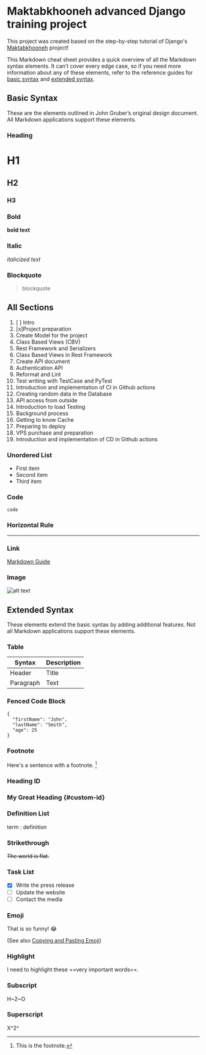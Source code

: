 # Maktabkhooneh advanced Django training project

This project was created based on the step-by-step tutorial of Django's [Maktabkhooneh](https://maktabkhooneh.org/course/%D8%A2%D9%85%D9%88%D8%B2%D8%B4-%D8%AC%D9%86%DA%AF%D9%88-%D9%BE%DB%8C%D8%B4%D8%B1%D9%81%D8%AA%D9%87-mk1438/) project!

This Markdown cheat sheet provides a quick overview of all the Markdown syntax elements. It can’t cover every edge case, so if you need more information about any of these elements, refer to the reference guides for [basic syntax](https://www.markdownguide.org/basic-syntax) and [extended syntax](https://www.markdownguide.org/extended-syntax).

## Basic Syntax

These are the elements outlined in John Gruber’s original design document. All Markdown applications support these elements.

### Heading

# H1
## H2
### H3

### Bold

**bold text**

### Italic

*italicized text*

### Blockquote

> blockquote

## All Sections

1. [ ] Intro
2. [x]Project preparation
3. Create Model for the project
4. Class Based Views (CBV)
5. Rest Framework and Serializers
6. Class Based Views in Rest Framework
7. Create API document
8. Authentication API
9. Reformat and Lint
10. Test writing with TestCase and PyTest
11. Introduction and implementation of CI in Github actions
12. Creating random data in the Database
13. API access from outside
14. Introduction to load Testing
15. Background process
16. Getting to know Cache
17. Preparing to deploy
18. VPS purchase and preparation
19. Introduction and implementation of CD in Github actions

### Unordered List

- First item
- Second item
- Third item

### Code

`code`

### Horizontal Rule

---

### Link

[Markdown Guide](https://www.markdownguide.org)

### Image

![alt text](https://www.markdownguide.org/assets/images/tux.png)

## Extended Syntax

These elements extend the basic syntax by adding additional features. Not all Markdown applications support these elements.

### Table

| Syntax | Description |
| ----------- | ----------- |
| Header | Title |
| Paragraph | Text |

### Fenced Code Block

```
{
  "firstName": "John",
  "lastName": "Smith",
  "age": 25
}
```

### Footnote

Here's a sentence with a footnote. [^1]

[^1]: This is the footnote.

### Heading ID

### My Great Heading {#custom-id}

### Definition List

term
: definition

### Strikethrough

~~The world is flat.~~

### Task List

- [x] Write the press release
- [ ] Update the website
- [ ] Contact the media

### Emoji

That is so funny! :joy:

(See also [Copying and Pasting Emoji](https://www.markdownguide.org/extended-syntax/#copying-and-pasting-emoji))

### Highlight

I need to highlight these ==very important words==.

### Subscript

H~2~O

### Superscript

X^2^